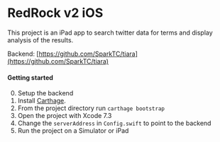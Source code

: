 # RedRock v2 iOS

This project is an iPad app to search twitter data for terms and display analysis of the results.

Backend: [https://github.com/SparkTC/tiara](https://github.com/SparkTC/tiara)

#### Getting started

0. Setup the backend
1. Install [Carthage](https://github.com/Carthage/Carthage).
2. From the project directory run `carthage bootstrap`
3. Open the project with Xcode 7.3
4. Change the `serverAddress` in `Config.swift` to point to the backend
5. Run the project on a Simulator or iPad
